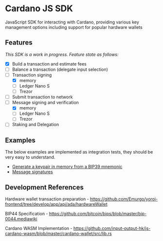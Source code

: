 # Cardano JS SDK
JavaScript SDK for interacting with Cardano, providing various key management options including support for popular hardware wallets

## Features
*This SDK is a work in progress. Feature state as follows:*

- [x] Build a transaction and estimate fees
- [ ] Balance a transaction (delegate input selection)
- [ ] Transaction signing
  - [x] memory
  - [ ] Ledger Nano S
  - [ ] Trezor
- [ ] Submit transaction to network
- [ ] Message signing and verification
  - [x] memory
  - [ ] Ledger Nano S
  - [ ] Trezor
- [ ] Staking and Delegation

## Examples
The below examples are implemented as integration tests, they should be very easy to understand.

- [Generate a keypair in memory from a BIP39 mnemonic](src/test/InMemoryKeyManager.spec.ts)
- [Message signatures](src/test/SignAndVerify.spec.ts)

## Development References

Hardware wallet transaction preparation - https://github.com/Emurgo/yoroi-frontend/tree/develop/app/api/ada/hardwareWallet

BIP44 Specification - https://github.com/bitcoin/bips/blob/master/bip-0044.mediawiki

Cardano WASM Implementation - https://github.com/input-output-hk/js-cardano-wasm/blob/master/cardano-wallet/src/lib.rs
